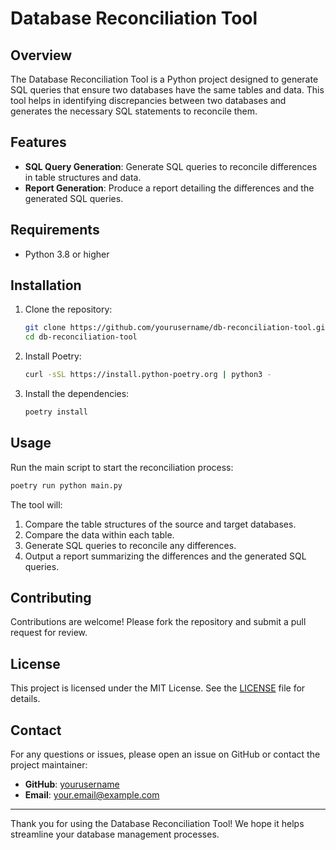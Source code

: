 # Database Reconciliation Tool

## Overview

The Database Reconciliation Tool is a Python project designed to generate SQL queries that ensure two databases have the same tables and data. This tool helps in identifying discrepancies between two databases and generates the necessary SQL statements to reconcile them.

## Features

- **SQL Query Generation**: Generate SQL queries to reconcile differences in table structures and data.
- **Report Generation**: Produce a report detailing the differences and the generated SQL queries.

## Requirements

- Python 3.8 or higher

## Installation

1. Clone the repository:
   ```sh
   git clone https://github.com/yourusername/db-reconciliation-tool.git
   cd db-reconciliation-tool
   ```

2. Install Poetry:
   ```sh
   curl -sSL https://install.python-poetry.org | python3 -
   ```

3. Install the dependencies:
   ```sh
   poetry install
   ```

## Usage

Run the main script to start the reconciliation process:
```sh
poetry run python main.py
```

The tool will:
1. Compare the table structures of the source and target databases.
2. Compare the data within each table.
3. Generate SQL queries to reconcile any differences.
4. Output a report summarizing the differences and the generated SQL queries.

## Contributing

Contributions are welcome! Please fork the repository and submit a pull request for review.

## License

This project is licensed under the MIT License. See the [LICENSE](LICENSE) file for details.

## Contact

For any questions or issues, please open an issue on GitHub or contact the project maintainer:

- **GitHub**: [yourusername](https://github.com/yourusername)
- **Email**: your.email@example.com

---

Thank you for using the Database Reconciliation Tool! We hope it helps streamline your database management processes.